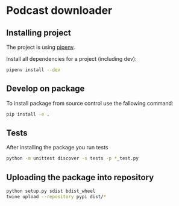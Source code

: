 # Podcast downloader

## Installing project

The project is using [pipenv](https://github.com/pypa/pipenv).

Install all dependencies for a project (including dev):

```bash
pipenv install --dev
```

## Develop on package

To install package from source control use the fallowing command:

```bash
pip install -e .
```

## Tests

After installing the package you run tests

```bash
python -m unittest discover -s tests -p *_test.py
```

## Uploading the package into repository

```bash
python setup.py sdist bdist_wheel
twine upload --repository pypi dist/*
```
